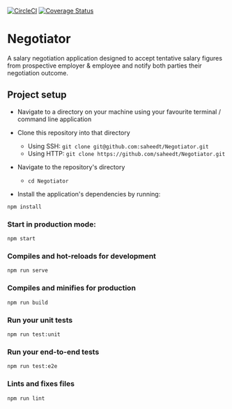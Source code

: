 [![CircleCI](https://circleci.com/gh/saheedt/Negotiator.svg?style=shield)](https://circleci.com/gh/saheedt/Negotiator)
[![Coverage Status](https://coveralls.io/repos/github/saheedt/Negotiator/badge.svg)](https://coveralls.io/github/saheedt/Negotiator)

# Negotiator
A salary negotiation application designed to accept tentative salary figures from prospective employer & employee and notify both parties their negotiation outcome.
## Project setup
* Navigate to a directory on your machine using your favourite terminal / command line application
* Clone this repository into that directory
  - Using SSH: ```git clone git@github.com:saheedt/Negotiator.git```
  - Using HTTP: ```git clone https://github.com/saheedt/Negotiator.git```
* Navigate to the repository's directory
    - `cd Negotiator`

* Install the application's dependencies by running:
```
npm install
```

### Start in production mode:
```
npm start
```

### Compiles and hot-reloads for development
```
npm run serve
```

### Compiles and minifies for production
```
npm run build
```

### Run your unit tests
```
npm run test:unit
```

### Run your end-to-end tests
```
npm run test:e2e
```

### Lints and fixes files
```
npm run lint
```

